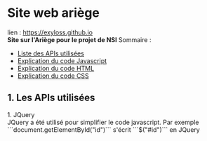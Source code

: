 # Site web ariège
lien : https://exyloss.github.io <br>
**Site sur l'Ariège pour le projet de NSI**
Sommaire :
<ul>
  <li><a href="#api">Liste des APIs utilisées</a></li>
  <li><a href="">Explication du code Javascript</a></li>
  <li><a href="">Explication du code HTML</a></li>
  <li><a href="">Explication du code CSS</a></li>
</ul>

<h2 id="api">1. Les APIs utilisées</h2>
1. JQuery<br>
JQuery a été utilisé pour simplifier le code javascript. Par exemple
```document.getElementById("id")``` s'écrit ```$("#id")``` en JQuery
